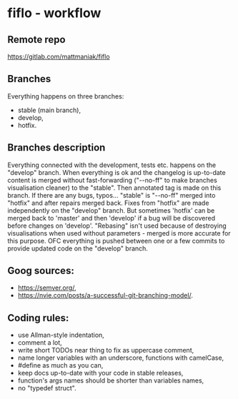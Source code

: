 # fiflo - workflow

## Remote repo
https://gitlab.com/mattmaniak/fiflo

## Branches
Everything happens on three branches:
- stable (main branch),
- develop,
- hotfix.

## Branches description
Everything connected with the development, tests etc. happens on the "develop"
branch. When everything is ok and the changelog is up-to-date content is merged
without fast-forwarding ("--no-ff" to make branches visualisation cleaner) to
the "stable". Then annotated tag is made on this branch. If there are any bugs,
typos... "stable" is "--no-ff" merged into "hotfix" and after repairs merged
back. Fixes from "hotfix" are made independently on the "develop" branch. But
sometimes 'hotfix' can be merged back to 'master' and then 'develop' if a bug
will be discovered before changes on 'develop'. "Rebasing" isn't used because
of destroying visualisations when used without parameters - merged is more
accurate for this purpose. OFC everything is pushed between one or a few
commits to provide updated code on the "develop" branch.

## Goog sources:
- https://semver.org/,
- https://nvie.com/posts/a-successful-git-branching-model/.

## Coding rules:
- use Allman-style indentation,
- comment a lot,
- write short TODOs near thing to fix as uppercase comment,
- name longer variables with an underscore, functions with camelCase,
- #define as much as you can,
- keep docs up-to-date with your code in stable releases,
- function's args names should be shorter than variables names,
- no "typedef struct".

